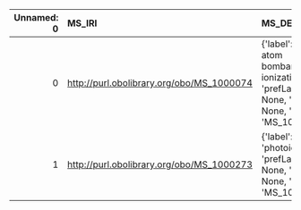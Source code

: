 |   Unnamed: 0 | MS_IRI                                    | MS_DESC                                                                                                  | REX_IRI                                    | REX_DESC                                      |
|-------------:|:------------------------------------------|:---------------------------------------------------------------------------------------------------------|:-------------------------------------------|:----------------------------------------------|
|            0 | http://purl.obolibrary.org/obo/MS_1000074 | {'label': 'fast atom bombardment ionization', 'prefLabel': None, 'altLabel': None, 'name': 'MS_1000074'} | http://purl.obolibrary.org/obo/REX_0000289 | {'label': 'fast atom bombardment ionization'} |
|            1 | http://purl.obolibrary.org/obo/MS_1000273 | {'label': 'photoionization', 'prefLabel': None, 'altLabel': None, 'name': 'MS_1000273'}                  | http://purl.obolibrary.org/obo/REX_0000035 | {'label': 'photoionization'}                  |